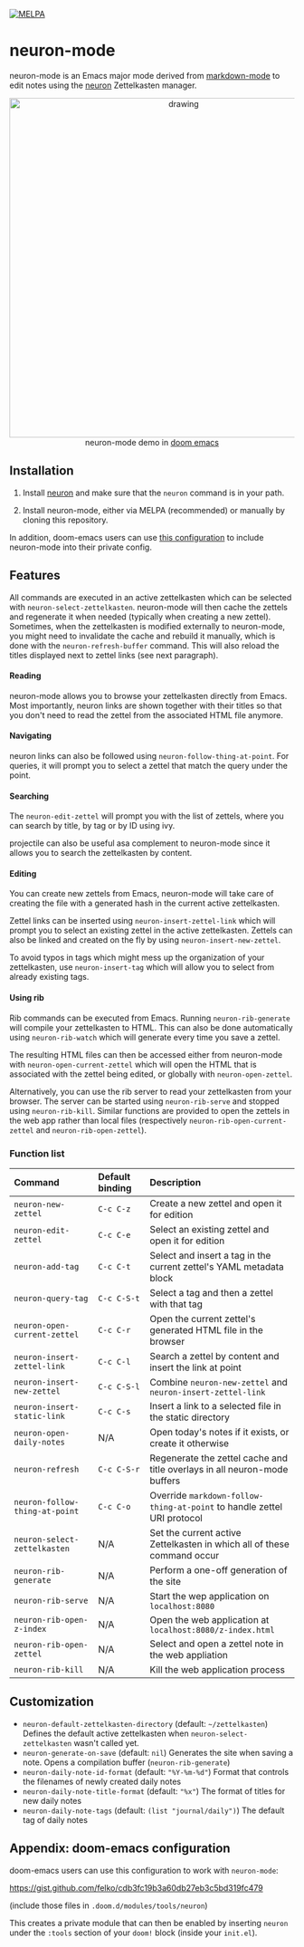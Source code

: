 [![MELPA](https://melpa.org/packages/neuron-mode-badge.svg)](https://melpa.org/#/neuron-mode)

# neuron-mode

neuron-mode is an Emacs major mode derived from [markdown-mode](https://jblevins.org/projects/markdown-mode/)
to edit notes using the [neuron](https://neuron.zettel.page/) Zettelkasten
manager.

<p align="center"><a href="https://asciinema.org/a/329911"><img src="https://asciinema.org/a/329911.svg" alt="drawing" width="600"/></a></br>neuron-mode demo in <a href="https://github.com/hlissner/doom-emacs">doom emacs</a></p>

## Installation

1. Install [neuron](https://neuron.zettel.page/2011501.html) and
   make sure that the `neuron` command is in your path.

2. Install neuron-mode, either via MELPA (recommended) or
   manually by cloning this repository.

In addition, doom-emacs users can use [this configuration](#appendix-doom-emacs-configuration)
to include neuron-mode into their private config.

## Features

All commands are executed in an active zettelkasten which can be selected with
`neuron-select-zettelkasten`. neuron-mode will then cache the zettels and
regenerate it when needed (typically when creating a new zettel). Sometimes,
when the zettelkasten is modified externally to neuron-mode, you might need to
invalidate the cache and rebuild it manually, which is done with the
`neuron-refresh-buffer` command. This will also reload the titles displayed
next to zettel links (see next paragraph).

#### Reading

neuron-mode allows you to browse your zettelkasten directly from Emacs.
Most importantly, neuron links are shown together with their titles so that
you don't need to read the zettel from the associated HTML file anymore.

#### Navigating

neuron links can also be followed using `neuron-follow-thing-at-point`.
For queries, it will prompt you to select a zettel that match the query
under the point.

#### Searching

The `neuron-edit-zettel` will prompt you with the list of zettels, where
you can search by title, by tag or by ID using ivy.

projectile can also be useful asa complement to neuron-mode since it allows
you to search the zettelkasten by content.

#### Editing

You can create new zettels from Emacs, neuron-mode will take care of creating
the file with a generated hash in the current active zettelkasten.

Zettel links can be inserted using `neuron-insert-zettel-link` which will
prompt you to select an existing zettel in the active zettelkasten. Zettels can
also be linked and created on the fly by using `neuron-insert-new-zettel`.

To avoid typos in tags which might mess up the organization of your
zettelkasten, use `neuron-insert-tag` which will allow you to select from
already existing tags.

#### Using rib

Rib commands can be executed from Emacs. Running `neuron-rib-generate` will
compile your zettelkasten to HTML. This can also be done automatically using
`neuron-rib-watch` which will generate every time you save a zettel.

The resulting HTML files can then be accessed either from neuron-mode with
`neuron-open-current-zettel` which will open the HTML that is associated with
the zettel being edited, or globally with `neuron-open-zettel`.

Alternatively, you can use the rib server to read your zettelkasten from your
browser. The server can be started using `neuron-rib-serve` and stopped using
`neuron-rib-kill`. Similar functions are provided to open the zettels in
the web app rather than local files (respectively
`neuron-rib-open-current-zettel` and `neuron-rib-open-zettel`).

### Function list

| Command                        | Default binding | Description                                                               |
| :----------------------------- | :-------------- | :------------------------------------------------------------------------ |
| `neuron-new-zettel`            | `C-c C-z`       | Create a new zettel and open it for edition                               |
| `neuron-edit-zettel`           | `C-c C-e`       | Select an existing zettel and open it for edition                         |
| `neuron-add-tag`               | `C-c C-t`       | Select and insert a tag in the current zettel's YAML metadata block       |
| `neuron-query-tag`             | `C-c C-S-t`     | Select a tag and then a zettel with that tag                              |
| `neuron-open-current-zettel`   | `C-c C-r`       | Open the current zettel's generated HTML file in the browser              |
| `neuron-insert-zettel-link`    | `C-c C-l`       | Search a zettel by content and insert the link at point                   |
| `neuron-insert-new-zettel`     | `C-c C-S-l`     | Combine `neuron-new-zettel` and `neuron-insert-zettel-link`               |
| `neuron-insert-static-link`    | `C-c C-s`       | Insert a link to a selected file in the static directory                  |
| `neuron-open-daily-notes`      | N/A             | Open today's notes if it exists, or create it otherwise                   |
| `neuron-refresh`               | `C-c C-S-r`     | Regenerate the zettel cache and title overlays in all neuron-mode buffers |
| `neuron-follow-thing-at-point` | `C-c C-o`       | Override `markdown-follow-thing-at-point` to handle zettel URI protocol   |
| `neuron-select-zettelkasten`   | N/A             | Set the current active Zettelkasten in which all of these command occur   |
| `neuron-rib-generate`          | N/A             | Perform a one-off generation of the site                                  |
| `neuron-rib-serve`             | N/A             | Start the wep application on `localhost:8080`                             |
| `neuron-rib-open-z-index`      | N/A             | Open the web application at `localhost:8080/z-index.html`                 |
| `neuron-rib-open-zettel`       | N/A             | Select and open a zettel note in the web appliation                       |
| `neuron-rib-kill`              | N/A             | Kill the web application process                                          |

## Customization

- `neuron-default-zettelkasten-directory` (default: `~/zettelkasten`)
  Defines the default active zettelkasten when `neuron-select-zettelkasten`
  wasn't called yet.
- `neuron-generate-on-save` (default: `nil`)
  Generates the site when saving a note. Opens a compilation buffer
  (`neuron-rib-generate`)
- `neuron-daily-note-id-format` (default: `"%Y-%m-%d"`)
  Format that controls the filenames of newly created daily notes
- `neuron-daily-note-title-format` (default: `"%x"`)
  The format of titles for new daily notes
- `neuron-daily-note-tags` (default: `(list "journal/daily")`)
  The default tag of daily notes

## Appendix: doom-emacs configuration

doom-emacs users can use this configuration to work with `neuron-mode`:

<https://gist.github.com/felko/cdb3fc19b3a60db27eb3c5bd319fc479>

(include those files in `.doom.d/modules/tools/neuron`)

This creates a private module that can then be enabled by
inserting `neuron` under the `:tools` section of your `doom!`
block (inside your `init.el`).
